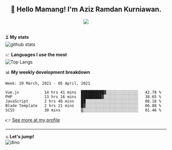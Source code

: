 <h2 align="center">👋 Hello Mamang! I'm Aziz Ramdan Kurniawan.</h2>  
<p align="center">
  <img src="https://komarev.com/ghpvc/?username=azizramdan"> <br><br>
</p>
    
⏳ **My stats**  
![github stats](https://github-readme-stats.vercel.app/api?username=azizramdan&show_icons=true&count_private=true&title_color=000&hide_border=true&hide_title=true)  

📈 **Languages I use the most**  
![Top Langs](https://github-readme-stats.vercel.app/api/top-langs/?username=azizramdan&layout=compact&langs_count=6&hide=tsql&hide_border=true&hide_title=true&exclude_repo=Futsal-Go,Futsal-Go-Admin,Sistem-Informasi-Sensus-Harian-Rawat-Inap)  

📊 **My weekly development breakdown**
<!--START_SECTION:waka-->
```text
Week: 29 March, 2021 - 05 April, 2021

Vue.js           14 hrs 41 mins  ██████████▓░░░░░░░░░░░░░░   42.78 % 
PHP              13 hrs 16 mins  █████████▓░░░░░░░░░░░░░░░   38.65 % 
JavaScript       2 hrs 48 mins   ██░░░░░░░░░░░░░░░░░░░░░░░   08.18 % 
Blade Template   2 hrs 21 mins   █▓░░░░░░░░░░░░░░░░░░░░░░░   06.88 % 
SCSS             30 mins         ▒░░░░░░░░░░░░░░░░░░░░░░░░   01.46 % 
```
<!--END_SECTION:waka-->
👉 [See more at my profile](https://wakatime.com/@azizramdan)
***
🔝 **Let's jump!**  
![dino](https://raw.githubusercontent.com/azizramdan/azizramdan/master/dino.gif)  
